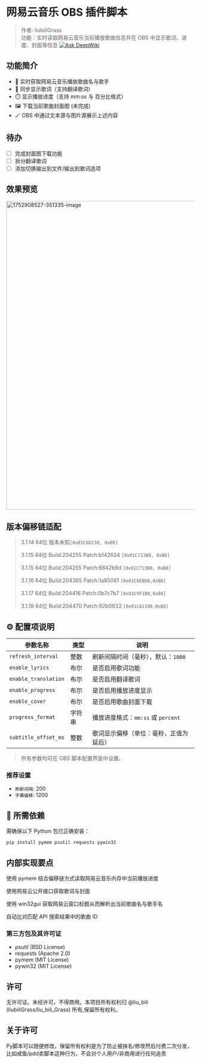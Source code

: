 # 网易云音乐 OBS 插件脚本

> 作者: liubiliGrass  
> 功能：实时读取网易云音乐当前播放歌曲信息并在 OBS 中显示歌词、进度、封面等信息
[![Ask DeepWiki](https://deepwiki.com/badge.svg)](https://deepwiki.com/liubili/Netease_obs)
## 功能简介

- 🎵 实时获取网易云音乐播放歌曲名与歌手
- 📃 同步显示歌词（支持翻译歌词）
- ⏱️ 显示播放进度（支持 mm:ss 与 百分比格式）
- 🖼️ 下载当前歌曲封面图 (未完成)
- 🪄 OBS 中通过文本源与图片源展示上述内容


## 待办

- [ ] 完成封面图下载功能
- [ ] 拆分翻译歌词
- [ ] 添加切换输出到文件/输出到歌词选项

## 效果预览

<img width="1784" height="823" alt="1752908527-351335-image" src="https://github.com/user-attachments/assets/c2a8eb1c-d8a6-4f5b-972a-b12ac350c201" />



## 版本偏移链适配

> 3.1.14 64位 版本未知`[0x01C6D230, 0xB8]`
> 
> 3.1.15 64位 Build:204255 Patch:b142624 `[0x01C713B0, 0xB8]`
>
> 3.1.15 64位 Build:204255 Patch:6842b9d `[0x01C713B0, 0xB8]`
>
> 3.1.16 64位 Build:204365 Patch:1a85061 `[0x01C6EBD0,0xB8]`
>
> 3.1.17 64位 Build:204416 Patch:0b7c7b7 `[0x01C9F1B0,0xB8]`
>
> 3.1.18 64位 Build:204470 Patch:92b0833 `[0x01CA1190,0xB8]`

## ⚙️ 配置项说明

| 参数名称             | 类型     | 说明                                       |
|----------------------|----------|--------------------------------------------|
| `refresh_interval`   | 整数     | 刷新间隔时间（毫秒），默认：`1000`        |
| `enable_lyrics`      | 布尔     | 是否启用歌词功能                           |
| `enable_translation` | 布尔     | 是否启用翻译歌词                           |
| `enable_progress`    | 布尔     | 是否启用播放进度显示                       |
| `enable_cover`       | 布尔     | 是否启用歌曲封面下载                       |
| `progress_format`    | 字符串   | 播放进度格式：`mm:ss` 或 `percent`         |
| `subtitle_offset_ms` | 整数     | 歌词显示偏移（单位：毫秒，正值为延后）    |

> 所有参数均可在 OBS 脚本配置界面中设置。


### 推荐设置

- `刷新间隔`: 200
- `字幕偏移`: 1200

## 🧰 所需依赖

需确保以下 Python 包已正确安装：

```bash
pip install pymem psutil requests pywin32
```

## 内部实现要点

使用 pymem 结合偏移链方式读取网易云音乐内存中当前播放进度

使用网易云公开接口获取歌词与封面

使用 win32gui 获取网易云窗口标题从而解析出当前歌曲名与歌手名

自动比对匹配 API 搜索结果中的歌曲 ID

### 第三方包及其许可证
- psutil (BSD License)
- requests (Apache 2.0)
- pymem (MIT License)
- pywin32 (MIT License)
## 许可

无许可证。未经许可，不得商用。本项目所有权利归 @liu_bili (liubiliGrass/liu_bili_Grass) 所有,保留所有权利。

## 关于许可

Py脚本可以随便修改，保留所有权利是为了防止被抹名/修改然后付费二次分发，比如咸鱼/pdd卖脚本这种行为，不会对个人用户/非商用进行任何追责